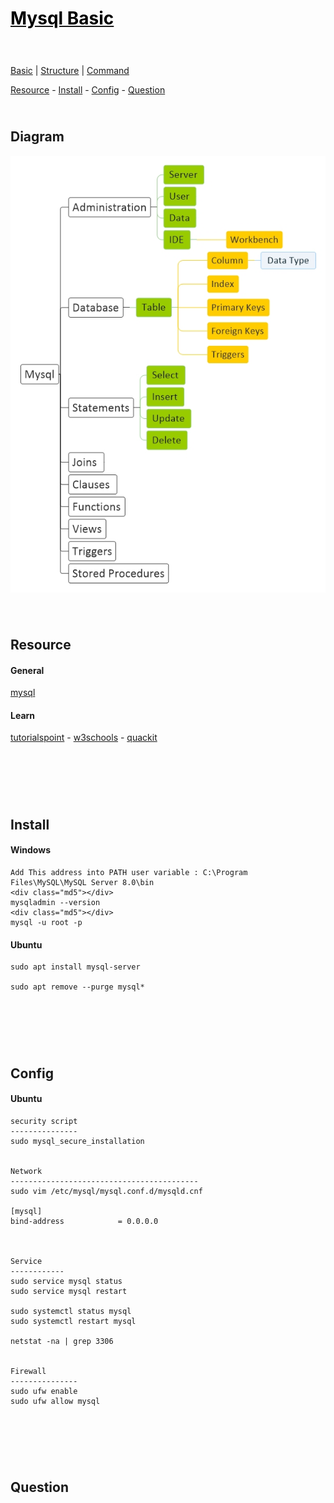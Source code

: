 <style>
.md0{padding-bottom: 150px;}
.md1{padding-bottom: 75px;}
.md2{padding-bottom: 50px;}
.md3{padding-bottom: 25px;}
.md4{padding-bottom: 5px;}
.md5{padding-bottom: 10px;}
.tbl1 td#header{background-color: D1ECCF}
.tbl1 tr#header{background-color: D1ECCF}
.red{color:#E74C3C}
.blue{color:#3498DB}
.green{color:##28B463}
table{border: 0px solid black;}
</style>


# [<span style="color:black;">Mysql Basic</span>](Mysql.md)


<div class="md3"></div>

[Basic](Basic.md) | 
[Structure](Structure.md) | 
[Command](Command.md)


<div class="md3">
<a href="#resource">Resource</a> - 
<a href="#install">Install</a> - 
<a href="#config">Config</a> - 
<a href="#question">Question</a> 
</div>





## Diagram

<div class="md3">

![](Diagram/Mysql.jpeg)

</div>





## Resource

<div class="md1">

#### General
<a href="https://www.mysql.com/" target="_blank">mysql</a>

#### Learn
<a href="https://www.tutorialspoint.com/mysql/index.htm" target="_blank">tutorialspoint</a> - 
<a href="https://www.w3schools.com/sql/" target="_blank">w3schools</a> - 
<a href="https://www.quackit.com/mysql/tutorial/" target="_blank">quackit</a>

</div>






## Install

<div class="md1">

#### Windows

    Add This address into PATH user variable : C:\Program Files\MySQL\MySQL Server 8.0\bin
    <div class="md5"></div>
    mysqladmin --version
    <div class="md5"></div>
    mysql -u root -p

#### Ubuntu

    sudo apt install mysql-server

    sudo apt remove --purge mysql*

</div>





## Config

<div class="md1">

#### Ubuntu

    security script 
    ---------------
    sudo mysql_secure_installation


    Network  
    ------------------------------------------
    sudo vim /etc/mysql/mysql.conf.d/mysqld.cnf

    [mysql]
    bind-address            = 0.0.0.0



    Service
    ------------
    sudo service mysql status
    sudo service mysql restart

    sudo systemctl status mysql
    sudo systemctl restart mysql

    netstat -na | grep 3306


    Firewall
    ---------------
    sudo ufw enable
    sudo ufw allow mysql

</div>





## Question

<div class="md1">

</div>